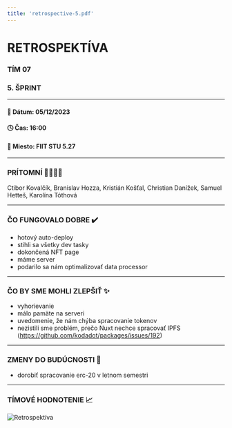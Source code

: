 ```yaml
---
title: 'retrospective-5.pdf'
---
```


# RETROSPEKTÍVA

### TÍM 07

### 5. ŠPRINT

---

#### 📆 Dátum: 05/12/2023

#### 🕓 Čas: 16:00

#### 📍 Miesto: FIIT STU 5.27

---

### PRÍTOMNÍ 👩‍👨‍👧‍👦

Ctibor Kovalčík, Branislav Hozza, Kristián Košťal, Christian Danížek, Samuel Hetteš, Karolína Tóthová


---

### ČO FUNGOVALO DOBRE ✔️

- hotový auto-deploy
- stihli sa všetky dev tasky
- dokončená NFT page
- máme server
- podarilo sa nám optimalizovať data processor


---

### ČO BY SME MOHLI ZLEPŠIŤ ✨

- vyhorievanie
- málo pamäte na serveri
- uvedomenie, že nám chýba spracovanie tokenov
- nezistili sme problém, prečo Nuxt nechce spracovať IPFS (https://github.com/kodadot/packages/issues/192)


---

### ZMENY DO BUDÚCNOSTI 🚀
- dorobiť spracovanie erc-20 v letnom semestri

---

### TÍMOVÉ HODNOTENIE 📈
![Retrospektíva](/images/retrospectives/retrospective-5.png 'Retrospektíva')
